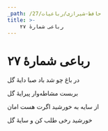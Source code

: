 ```yaml
---
_path: /حافظ-شیرازی/رباعیات/27
title: >-
    رباعی شمارهٔ ۲۷
---
```

# رباعی شمارهٔ ۲۷

<div class="b" id="bn1"><div class="m1"><p>در باغ چو شد باد صبا دایهٔ گل</p></div>
<div class="m2"><p>بربست مشاطه‌وار پیرایهٔ گل</p></div></div>
<div class="b" id="bn2"><div class="m1"><p>از سایه به خورشید اگرت هست امان</p></div>
<div class="m2"><p>خورشید رخی طلب کن و سایهٔ گل</p></div></div>
